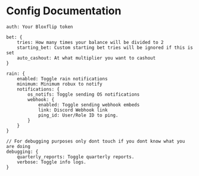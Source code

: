 # Config Documentation

    auth: Your Bloxflip token
    
    bet: {
        tries: How many times your balance will be divided to 2
        starting_bet: Custom starting bet tries will be ignored if this is set
        auto_cashout: At what multiplier you want to cashout
    }

    rain: {
        enabled: Toggle rain notifications
        minimum: Minimum robux to notify
        notifications: {
            os_notifs: Toggle sending OS notifications
            webhook: {
                enabled: Toggle sending webhook embeds
                link: Discord Webhook link
                ping_id: User/Role ID to ping.
            }
        }
    }

    // For debugging purposes only dont touch if you dont know what you are doing
    debugging: {
        quarterly_reports: Toggle quarterly reports.
        verbose: Toggle info logs.
    }